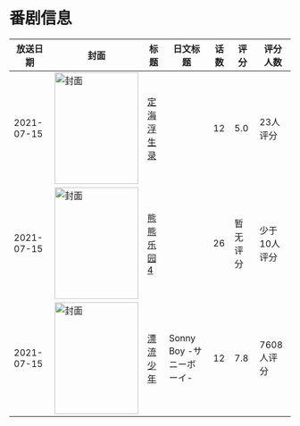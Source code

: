 # 番剧信息

|放送日期|封面|标题|日文标题|话数|评分|评分人数|
|---|---|---|---|---|---|---|
|2021-07-15|<img src="https://lain.bgm.tv/pic/cover/c/8c/70/305670_yrvyY.jpg" alt="封面" style="width:150px;height:200px;object-fit:cover;">|[定海浮生录](https://bangumi.tv/subject/305670)||12|5.0|23人评分|
|2021-07-15|<img src="https://lain.bgm.tv/pic/cover/c/e5/83/438222_HyYA1.jpg" alt="封面" style="width:150px;height:200px;object-fit:cover;">|[熊熊乐园4](https://bangumi.tv/subject/438222)||26|暂无评分|少于10人评分|
|2021-07-15|<img src="https://lain.bgm.tv/pic/cover/c/30/fb/332649_32TAQ.jpg" alt="封面" style="width:150px;height:200px;object-fit:cover;">|[漂流少年](https://bangumi.tv/subject/332649)|Sonny Boy -サニーボーイ-|12|7.8|7608人评分|
